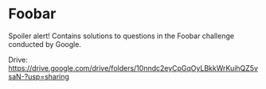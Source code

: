 # Foobar

Spoiler alert! Contains solutions to questions in the Foobar challenge conducted by Google.

Drive: https://drive.google.com/drive/folders/10nndc2eyCpGqOyLBkkWrKuihQZ5vsaN-?usp=sharing
